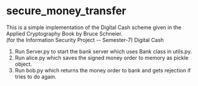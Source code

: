 # secure_money_transfer
This is a simple implementation of the Digital Cash scheme given in the Applied Cryptography Book by Bruce Schneier.                   
(for the Information Security Project -- Semester-7)
Digital Cash
1. Run Server.py to start the bank server which uses Bank class in utils.py.
2. Run alice.py which saves the signed money order to memory as pickle object.
3. Run bob.py which returns the money order to bank and gets rejection if tries to do again.
